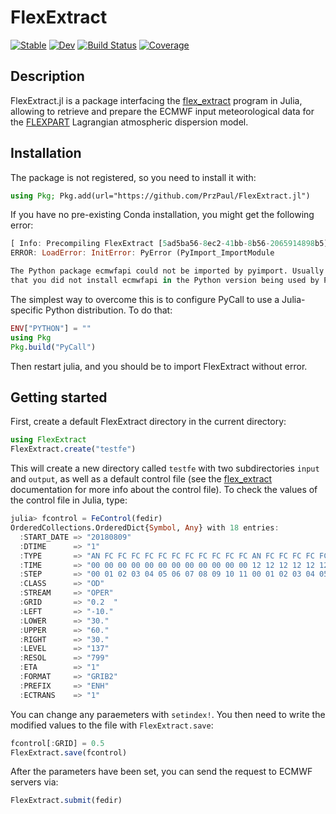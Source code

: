# FlexExtract

[![Stable](https://img.shields.io/badge/docs-stable-blue.svg)](https://tcarion.github.io/FlexExtract.jl/stable/)
[![Dev](https://img.shields.io/badge/docs-dev-blue.svg)](https://tcarion.github.io/FlexExtract.jl/dev/)
[![Build Status](https://github.com/tcarion/FlexExtract.jl/actions/workflows/CI.yml/badge.svg?branch=main)](https://github.com/tcarion/FlexExtract.jl/actions/workflows/CI.yml?query=branch%3Amain)
[![Coverage](https://codecov.io/gh/tcarion/FlexExtract.jl/branch/main/graph/badge.svg)](https://codecov.io/gh/tcarion/FlexExtract.jl)

## Description
FlexExtract.jl is a package interfacing the [flex_extract](https://www.flexpart.eu/flex_extract/) program in Julia, allowing to retrieve and prepare the ECMWF input meteorological data for the [FLEXPART](https://www.flexpart.eu/) Lagrangian atmospheric dispersion model.


## Installation
The package is not registered, so you need to install it with:

```julia
using Pkg; Pkg.add(url="https://github.com/PrzPaul/FlexExtract.jl")
```

If you have no pre-existing Conda installation, you might get the following error:

```julia
[ Info: Precompiling FlexExtract [5ad5ba56-8ec2-41bb-8b56-2065914898b5]
ERROR: LoadError: InitError: PyError (PyImport_ImportModule

The Python package ecmwfapi could not be imported by pyimport. Usually this means
that you did not install ecmwfapi in the Python version being used by PyCall.
```

The simplest way to overcome this is to configure PyCall to use a Julia-specific Python distribution. To do that:

```julia
ENV["PYTHON"] = ""
using Pkg
Pkg.build("PyCall")
```

Then restart julia, and you should be to import FlexExtract without error.

## Getting started
First, create a default FlexExtract directory in the current directory:

```julia
using FlexExtract
FlexExtract.create("testfe")
```

This will create a new directory called `testfe` with two subdirectories `input` and `output`, as well as a default control file (see the [flex_extract](https://www.flexpart.eu/flex_extract/) documentation for more info about the control file). To check the values of the control file in Julia, type:

```julia
julia> fcontrol = FeControl(fedir)
OrderedCollections.OrderedDict{Symbol, Any} with 18 entries:
  :START_DATE => "20180809"
  :DTIME      => "1"
  :TYPE       => "AN FC FC FC FC FC FC FC FC FC FC FC AN FC FC FC FC FC FC FC FC FC FC FC"
  :TIME       => "00 00 00 00 00 00 00 00 00 00 00 00 12 12 12 12 12 12 12 12 12 12 12 12"
  :STEP       => "00 01 02 03 04 05 06 07 08 09 10 11 00 01 02 03 04 05 06 07 08 09 10 11"
  :CLASS      => "OD"
  :STREAM     => "OPER"
  :GRID       => "0.2  "
  :LEFT       => "-10."
  :LOWER      => "30."
  :UPPER      => "60."
  :RIGHT      => "30."
  :LEVEL      => "137"
  :RESOL      => "799"
  :ETA        => "1"
  :FORMAT     => "GRIB2"
  :PREFIX     => "ENH"
  :ECTRANS    => "1"
```

You can change any paraemeters with `setindex!`. You then need to write the modified values to the file with `FlexExtract.save`:

```julia
fcontrol[:GRID] = 0.5
FlexExtract.save(fcontrol)
```

After the parameters have been set, you can send the request to ECMWF servers via:

```julia
FlexExtract.submit(fedir)
```
